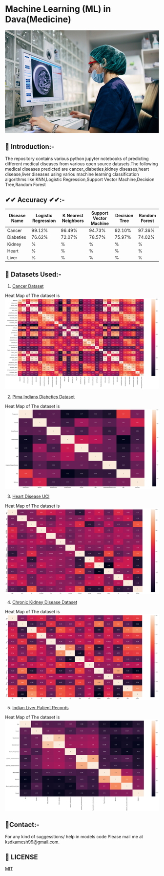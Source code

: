 # Machine Learning (ML) in Dava(Medicine)
<p align="center">
  <a href="https://github.com/ksdkamesh99/ML-in-Dava">
    <img src="Images/pic.jpg" alt="Logo">
  </a>
  
  
## 📌 Introduction:-

The repository contains various python jupyter notebooks of predicting different medical diseases from various open source datasets.The following medical diseases predicted are cancer,,diabeties,kidney diseases,heart disease,liver diseases using variou machine learning classification algorithms like KNN,Logistic Regression,Support Vector Machine,Decision Tree,Random Forest

## ✔✔ Accuracy ✔✔:-
| Disease Name          | Logistic Regression | K Nearest Neighbors | Support Vector Machine  | Decision Tree | Random Forest   | 
|-----------------------|---------------------|---------------------|-------------------------|---------------|-----------------|
| Cancer                | 99.12%              | 96.49%              | 94.73%                  | 92.10%        | 97.36%          |
| Diabeties             | 76.62%              | 72.07%              | 78.57%                  | 75.97%        | 74.02%          |
| Kidney                | %              | %              | %                   | %   | %          |
| Heart                 | %              | %              | %                   | %   | %          |
| Liver                 | %              | %              | %                   | %  | %          |


## 🏁 Datasets Used:-
1. [Cancer Dataset](https://www.kaggle.com/uciml/breast-cancer-wisconsin-data) 

Heat Map of The dataset is
![](Images/heatmap-cancer.png)

2. [Pima Indians Diabeties Dataset](https://www.kaggle.com/uciml/pima-indians-diabetes-database) 

Heat Map of The dataset is
![](Images/heatmap-diabeties.png)

3. [Heart Disease UCI](https://www.kaggle.com/ronitf/heart-disease-uci) 

Heat Map of The dataset is
![](Images/heatmap-heart.png)

4. [Chronic Kidney Disease Dataset](https://www.kaggle.com/abhia1999/chronic-kidney-disease) 

Heat Map of The dataset is
![](Images/heatmap-kidney.png)

5. [Indian Liver Patient Records](https://www.kaggle.com/uciml/indian-liver-patient-records) 

Heat Map of The dataset is
![](Images/heatmap-liver.png)

## 📧Contact:-
For any kind of suggesstions/ help in models code Please mail me at ksdkamesh99@gmail.com.

## 📜 LICENSE
[MIT](https://github.com/ksdkamesh99/ML-in-Dava/blob/master/LICENSE)


